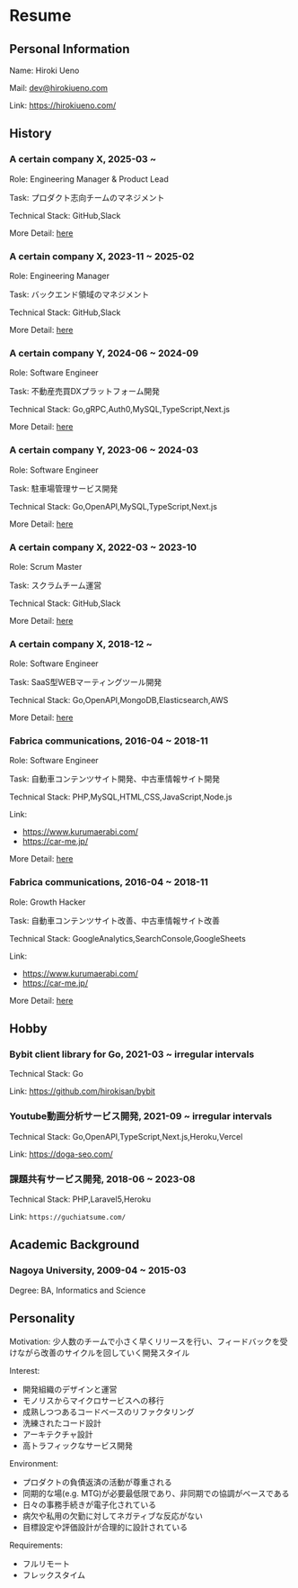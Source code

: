 # Resume

## Personal Information

Name: Hiroki Ueno

Mail: dev@hirokiueno.com

Link: https://hirokiueno.com/

## History

### A certain company X, 2025-03 ~

Role: Engineering Manager & Product Lead

Task: プロダクト志向チームのマネジメント

Technical Stack: GitHub,Slack

More Detail: [here](./experience/a-certain-company-x-product-team-manager/README.md)

### A certain company X, 2023-11 ~ 2025-02

Role: Engineering Manager

Task: バックエンド領域のマネジメント

Technical Stack: GitHub,Slack

More Detail: [here](./experience/a-certain-company-x-engineering-manager/README.md)

### A certain company Y, 2024-06 ~ 2024-09

Role: Software Engineer

Task: 不動産売買DXプラットフォーム開発

Technical Stack: Go,gRPC,Auth0,MySQL,TypeScript,Next.js

More Detail: [here](./experience/a-certain-company-y-2-software-engineer/README.md)

### A certain company Y, 2023-06 ~ 2024-03

Role: Software Engineer

Task: 駐車場管理サービス開発

Technical Stack: Go,OpenAPI,MySQL,TypeScript,Next.js

More Detail: [here](./experience/a-certain-company-y-software-engineer/README.md)

### A certain company X, 2022-03 ~ 2023-10

Role: Scrum Master

Task: スクラムチーム運営

Technical Stack: GitHub,Slack

More Detail: [here](./experience/a-certain-company-x-scrum-master/README.md)

### A certain company X, 2018-12 ~

Role: Software Engineer

Task: SaaS型WEBマーティングツール開発

Technical Stack: Go,OpenAPI,MongoDB,Elasticsearch,AWS

More Detail: [here](./experience/a-certain-company-x-software-engineer/README.md)

### Fabrica communications, 2016-04 ~ 2018-11

Role: Software Engineer

Task: 自動車コンテンツサイト開発、中古車情報サイト開発

Technical Stack: PHP,MySQL,HTML,CSS,JavaScript,Node.js

Link:
- https://www.kurumaerabi.com/
- https://car-me.jp/

More Detail: [here](./experience/fabrica-software-engineer/README.md)

### Fabrica communications, 2016-04 ~ 2018-11

Role: Growth Hacker

Task: 自動車コンテンツサイト改善、中古車情報サイト改善

Technical Stack: GoogleAnalytics,SearchConsole,GoogleSheets

Link:
- https://www.kurumaerabi.com/
- https://car-me.jp/

More Detail: [here](./experience/fabrica-growth-hacker/README.md)

## Hobby

### Bybit client library for Go, 2021-03 ~ irregular intervals

Technical Stack: Go

Link: https://github.com/hirokisan/bybit

### Youtube動画分析サービス開発, 2021-09 ~ irregular intervals

Technical Stack: Go,OpenAPI,TypeScript,Next.js,Heroku,Vercel

Link: https://doga-seo.com/

### 課題共有サービス開発, 2018-06 ~ 2023-08

Technical Stack: PHP,Laravel5,Heroku

Link: `https://guchiatsume.com/`

## Academic Background

### Nagoya University, 2009-04 ~ 2015-03

Degree: BA, Informatics and Science

## Personality

Motivation: 少人数のチームで小さく早くリリースを行い、フィードバックを受けながら改善のサイクルを回していく開発スタイル

Interest:
- 開発組織のデザインと運営
- モノリスからマイクロサービスへの移行
- 成熟しつつあるコードベースのリファクタリング
- 洗練されたコード設計
- アーキテクチャ設計
- 高トラフィックなサービス開発

Environment:
- プロダクトの負債返済の活動が尊重される
- 同期的な場(e.g. MTG)が必要最低限であり、非同期での協調がベースである
- 日々の事務手続きが電子化されている
- 病欠や私用の欠勤に対してネガティブな反応がない
- 目標設定や評価設計が合理的に設計されている

Requirements:
- フルリモート
- フレックスタイム

